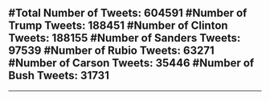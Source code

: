 #Total Number of Tweets: 604591 
#Number of Trump Tweets: 188451
#Number of Clinton Tweets: 188155
#Number of Sanders Tweets: 97539
#Number of Rubio Tweets: 63271
#Number of Carson Tweets: 35446
#Number of Bush Tweets: 31731
---
---
